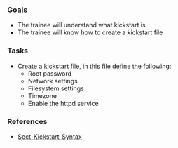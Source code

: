 
### Goals
- The trainee will understand what kickstart is
- The trainee will know how to create a kickstart file

### Tasks
- Create a kickstart file, in this file define the following:
  - Root password
  - Network settings
  - Filesystem settings
  - Timezone
  - Enable the httpd service

### References
- [Sect-Kickstart-Syntax](https://access.redhat.com/documentation/en-us/red_hat_enterprise_linux/7/html/installation_guide/sect-kickstart-syntax)